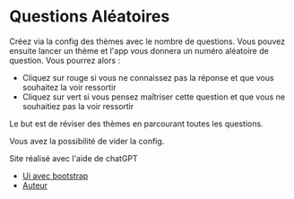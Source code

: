 # Questions Aléatoires

Créez via la config des thèmes avec le nombre de questions.
Vous pouvez ensuite lancer un thème et l'app vous donnera un numéro aléatoire de question.
Vous pourrez alors :
- Cliquez sur rouge si vous ne connaissez pas la réponse et que vous souhaitez la voir ressortir
- Cliquez sur vert si vous pensez maîtriser cette question et que vous ne souhaitiez pas la voir ressortir

Le but est de réviser des thèmes en parcourant toutes les questions.

Vous avez la possibilité de vider la config.

Site réalisé avec l'aide de chatGPT

- [Ui avec bootstrap](https://getbootstrap.com/)
- [Auteur](https://romainbrasier.fr)
